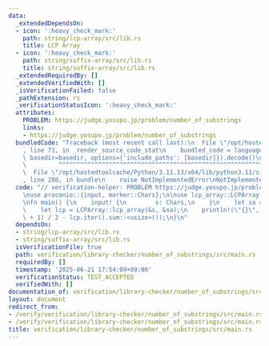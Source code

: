 ```yaml
---
data:
  _extendedDependsOn:
  - icon: ':heavy_check_mark:'
    path: string/lcp-array/src/lib.rs
    title: LCP Array
  - icon: ':heavy_check_mark:'
    path: string/suffix-array/src/lib.rs
    title: string/suffix-array/src/lib.rs
  _extendedRequiredBy: []
  _extendedVerifiedWith: []
  _isVerificationFailed: false
  _pathExtension: rs
  _verificationStatusIcon: ':heavy_check_mark:'
  attributes:
    PROBLEM: https://judge.yosupo.jp/problem/number_of_substrings
    links:
    - https://judge.yosupo.jp/problem/number_of_substrings
  bundledCode: "Traceback (most recent call last):\n  File \"/opt/hostedtoolcache/Python/3.11.13/x64/lib/python3.11/site-packages/onlinejudge_verify/documentation/build.py\"\
    , line 71, in _render_source_code_stat\n    bundled_code = language.bundle(stat.path,\
    \ basedir=basedir, options={'include_paths': [basedir]}).decode()\n          \
    \         ^^^^^^^^^^^^^^^^^^^^^^^^^^^^^^^^^^^^^^^^^^^^^^^^^^^^^^^^^^^^^^^^^^^^^^^^^^^^^^^^^\n\
    \  File \"/opt/hostedtoolcache/Python/3.11.13/x64/lib/python3.11/site-packages/onlinejudge_verify/languages/rust.py\"\
    , line 288, in bundle\n    raise NotImplementedError\nNotImplementedError\n"
  code: "// verification-helper: PROBLEM https://judge.yosupo.jp/problem/number_of_substrings\n\
    \nuse proconio::{input, marker::Chars};\n\nuse lcp_array::LCPArray;\nuse suffix_array::SuffixArray;\n\
    \nfn main() {\n    input! {\n        s: Chars,\n    }\n    let sa = SuffixArray::suffix_array(&s);\n\
    \    let lcp = LCPArray::lcp_array(&s, &sa);\n    println!(\"{}\", s.len() * (s.len()\
    \ + 1) / 2 - lcp.iter().sum::<usize>());\n}\n"
  dependsOn:
  - string/lcp-array/src/lib.rs
  - string/suffix-array/src/lib.rs
  isVerificationFile: true
  path: verification/library-checker/number_of_substrings/src/main.rs
  requiredBy: []
  timestamp: '2025-06-21 17:54:09+09:00'
  verificationStatus: TEST_ACCEPTED
  verifiedWith: []
documentation_of: verification/library-checker/number_of_substrings/src/main.rs
layout: document
redirect_from:
- /verify/verification/library-checker/number_of_substrings/src/main.rs
- /verify/verification/library-checker/number_of_substrings/src/main.rs.html
title: verification/library-checker/number_of_substrings/src/main.rs
---
```

